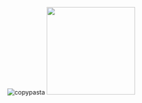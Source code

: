 ![copypasta](https://s3.us-east-2.amazonaws.com/portfolio-joshua/pasta.png)
<img src="https://s3.us-east-2.amazonaws.com/portfolio-joshua/pasta.png" style="width:200px"/>
